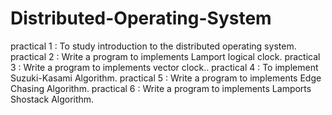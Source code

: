 # Distributed-Operating-System
practical 1 : To study introduction to the distributed operating system.
practical 2 : Write a program to implements Lamport logical clock.
practical 3 : Write a program to implements vector clock..
practical 4 : To implement Suzuki-Kasami Algorithm.
practical 5 : Write a program to implements Edge Chasing Algorithm.
practical 6 : Write a program to implements Lamports Shostack Algorithm.
